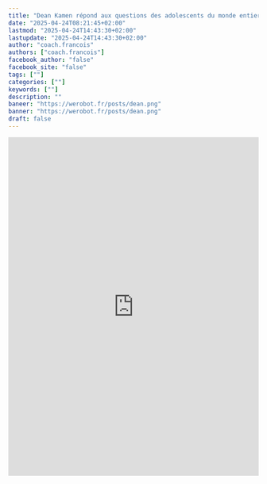 ```yaml
---
title: "Dean Kamen répond aux questions des adolescents du monde entier | FIRST Global"
date: "2025-04-24T08:21:45+02:00"
lastmod: "2025-04-24T14:43:30+02:00"
lastupdate: "2025-04-24T14:43:30+02:00"
author: "coach.francois"
authors: ["coach.francois"]
facebook_author: "false"
facebook_site: "false"
tags: [""]
categories: [""]
keywords: [""]
description: ""
baneer: "https://werobot.fr/posts/dean.png"
banner: "https://werobot.fr/posts/dean.png"
draft: false
---
```

<iframe width="100%" height="683" src="https://www.youtube.com/embed/W20iGPFUNRg" title="Dean Kamen Answers Questions from Teenagers Around the World | FIRST Global" frameborder="0" allow="accelerometer; autoplay; clipboard-write; encrypted-media; gyroscope; picture-in-picture; web-share" referrerpolicy="strict-origin-when-cross-origin" allowfullscreen></iframe>
<br>


